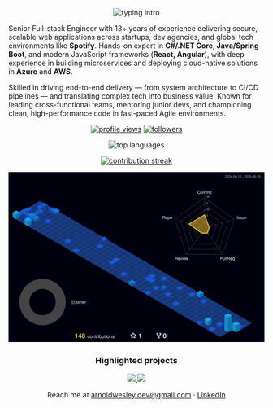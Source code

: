 <!-- ## Hi 👋 -->
<p align="center">
  <img src="https://readme-typing-svg.demolab.com?font=Fira+Code&duration=2800&pause=1000&multiline=true&width=435&height=60&lines=Hey!+I'm+Arnold+Wesley;Senior+Full-stack+Engineer" alt="typing intro" />
</p>

Senior Full-stack Engineer with 13+ years of experience delivering secure, scalable web applications across startups, dev agencies, and global tech environments like **Spotify**. Hands-on expert in **C#/.NET Core, Java/Spring Boot**, and modern JavaScript frameworks (**React, Angular**), with deep experience in building microservices and deploying cloud-native solutions in **Azure** and **AWS**.

Skilled in driving end-to-end delivery — from system architecture to CI/CD pipelines — and translating complex tech into business value. Known for leading cross-functional teams, mentoring junior devs, and championing clean, high-performance code in fast-paced Agile environments.


<!-- prettier-ignore-start -->
<p align="center">
  <a href="https://github.com/ArnoldW-dev"><a href="https://github.com/ArnoldW-dev"><img src="https://komarev.com/ghpvc/?username=ArnoldW-dev&style=flat" alt="profile views"></a></a>
  <a href="https://github.com/ArnoldW-dev?tab=followers"><img src="https://img.shields.io/github/followers/ArnoldW-dev?label=Followers&style=flat" alt="followers"></a>
</p>

<p align="center">
<!--   <img src="https://github-readme-stats.vercel.app/api?username=ArnoldW-dev&show_icons=true&count_private=true" alt="stats" /> -->
  <img src="https://github-readme-stats.vercel.app/api/top-langs/?username=ArnoldW-dev&layout=compact"        alt="top languages" />
</p>

<p align="center">
  <a href="https://streak-stats.vercel.app/?user=ArnoldW-dev">
    <img src="https://streak-stats.vercel.app/?user=ArnoldW-dev" alt="contribution streak"/>
  </a>
</p>

<p align="center">
  <img src="profile-3d-contrib/profile-night-view.svg" alt="3-D contribution graph"/>
</p>

<h3 align="center">Highlighted projects</h3>

<p align="center">
  <a href="https://github.com/ArnoldW-dev/angular-httpclient-app">
    <img src="https://github-readme-stats.vercel.app/api/pin/?username=ArnoldW-dev&repo=angular-httpclient-app" />
  </a>
  <a href="https://github.com/ArnoldW-dev/beefy-onboard-api">
    <img src="https://github-readme-stats.vercel.app/api/pin/?username=ArnoldW-dev&repo=beefy-onboard-api" />
  </a>
</p>

<p align="center">
  Reach me at <a href="mailto:arnoldwesley.dev@gmail.com">arnoldwesley.dev@gmail.com</a> ·
  <a href="https://linkedin.com/in/YOUR_PROFILE">LinkedIn</a>
</p>
<!-- prettier-ignore-end -->




<!--
**iraldiri/iraldiri** is a ✨ _special_ ✨ repository because its `README.md` (this file) appears on your GitHub profile.

Here are some ideas to get you started:

- 🔭 I’m currently working on ...
- 🌱 I’m currently learning ...
- 👯 I’m looking to collaborate on ...
- 🤔 I’m looking for help with ...
- 💬 Ask me about ...
- 📫 How to reach me: ...
- 😄 Pronouns: ...
- ⚡ Fun fact: ...
-->
